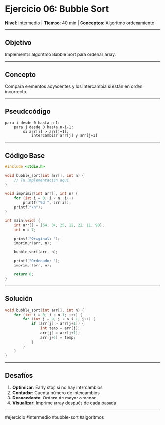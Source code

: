# Ejercicio 06: Bubble Sort

**Nivel**: Intermedio | **Tiempo**: 40 min | **Conceptos**: Algoritmo ordenamiento

---

## Objetivo

Implementar algoritmo Bubble Sort para ordenar array.

---

## Concepto

Compara elementos adyacentes y los intercambia si están en orden incorrecto.

---

## Pseudocódigo

```
para i desde 0 hasta n-1:
    para j desde 0 hasta n-i-1:
        si arr[j] > arr[j+1]:
            intercambiar arr[j] y arr[j+1]
```

---

## Código Base

```c
#include <stdio.h>

void bubble_sort(int arr[], int n) {
    // Tu implementación aquí
}

void imprimir(int arr[], int n) {
    for (int i = 0; i < n; i++)
        printf("%d ", arr[i]);
    printf("\n");
}

int main(void) {
    int arr[] = {64, 34, 25, 12, 22, 11, 90};
    int n = 7;

    printf("Original: ");
    imprimir(arr, n);

    bubble_sort(arr, n);

    printf("Ordenado: ");
    imprimir(arr, n);

    return 0;
}
```

---

## Solución

```c
void bubble_sort(int arr[], int n) {
    for (int i = 0; i < n-1; i++) {
        for (int j = 0; j < n-i-1; j++) {
            if (arr[j] > arr[j+1]) {
                int temp = arr[j];
                arr[j] = arr[j+1];
                arr[j+1] = temp;
            }
        }
    }
}
```

---

## Desafíos

1. **Optimizar**: Early stop si no hay intercambios
2. **Contador**: Cuenta número de intercambios
3. **Descendente**: Ordena de mayor a menor
4. **Visualizar**: Imprime array después de cada pasada

---

#ejercicio #intermedio #bubble-sort #algoritmos
